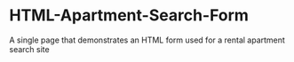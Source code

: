 # HTML-Apartment-Search-Form
A single page that demonstrates an HTML form used for a rental apartment search site
